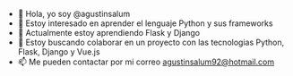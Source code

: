 - 👋 Hola, yo soy @agustinsalum
- 👀 Estoy interesado en aprender el lenguaje Python y sus frameworks
- 🌱 Actualmente estoy aprendiendo Flask y Django
- 💞️ Estoy buscando colaborar en un proyecto con las tecnologias Python, Flask, Django y Vue.js
- 📫 Me pueden contactar por mi correo agustinsalum92@hotmail.com

<!---
agustinsalum/agustinsalum is a ✨ special ✨ repository because its `README.md` (this file) appears on your GitHub profile.
You can click the Preview link to take a look at your changes.
--->
